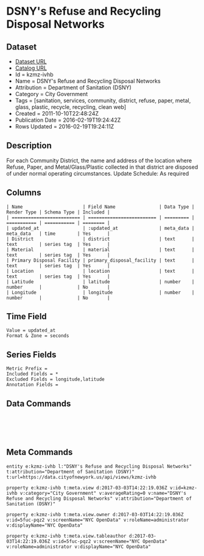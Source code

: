 # DSNY's Refuse and Recycling Disposal Networks

## Dataset

* [Dataset URL](https://data.cityofnewyork.us/api/views/kzmz-ivhb/rows.json?accessType=DOWNLOAD)
* [Catalog URL](https://catalog.data.gov/dataset/dsnys-refuse-and-recycling-disposal-networks-d0e72)
* Id = kzmz-ivhb
* Name = DSNY's Refuse and Recycling Disposal Networks
* Attribution = Department of Sanitation (DSNY)
* Category = City Government
* Tags = [sanitation, services, community, district, refuse, paper, metal, glass, plastic, recycle, recycling, clean web]
* Created = 2011-10-10T22:48:24Z
* Publication Date = 2016-02-19T19:24:42Z
* Rows Updated = 2016-02-19T19:24:11Z

## Description

For each Community District, the name and address of the location where Refuse, Paper, and Metal/Glass/Plastic collected in that district are disposed of under normal operating circumstances.
Update Schedule: As required

## Columns

```ls
| Name                      | Field Name                | Data Type | Render Type | Schema Type | Included | 
| ========================= | ========================= | ========= | =========== | =========== | ======== | 
| updated_at                | :updated_at               | meta_data | meta_data   | time        | Yes      | 
| District                  | district                  | text      | text        | series tag  | Yes      | 
| Material                  | material                  | text      | text        | series tag  | Yes      | 
| Primary Disposal Facility | primary_disposal_facility | text      | text        | series tag  | Yes      | 
| Location                  | location                  | text      | text        | series tag  | Yes      | 
| Latitude                  | latitude                  | number    | number      |             | No       | 
| Longitude                 | longitude                 | number    | number      |             | No       | 
```

## Time Field

```ls
Value = updated_at
Format & Zone = seconds
```

## Series Fields

```ls
Metric Prefix = 
Included Fields = *
Excluded Fields = longitude,latitude
Annotation Fields = 
```

## Data Commands

```ls





```

## Meta Commands

```ls
entity e:kzmz-ivhb l:"DSNY's Refuse and Recycling Disposal Networks" t:attribution="Department of Sanitation (DSNY)" t:url=https://data.cityofnewyork.us/api/views/kzmz-ivhb

property e:kzmz-ivhb t:meta.view d:2017-03-03T14:22:19.036Z v:id=kzmz-ivhb v:category="City Government" v:averageRating=0 v:name="DSNY's Refuse and Recycling Disposal Networks" v:attribution="Department of Sanitation (DSNY)"

property e:kzmz-ivhb t:meta.view.owner d:2017-03-03T14:22:19.036Z v:id=5fuc-pqz2 v:screenName="NYC OpenData" v:roleName=administrator v:displayName="NYC OpenData"

property e:kzmz-ivhb t:meta.view.tableauthor d:2017-03-03T14:22:19.036Z v:id=5fuc-pqz2 v:screenName="NYC OpenData" v:roleName=administrator v:displayName="NYC OpenData"
```